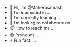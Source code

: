 - 👋 Hi, I’m @Maherosamash
- 👀 I’m interested in ...
- 🌱 I’m currently learning ...
- 💞️ I’m looking to collaborate on ...
- 📫 How to reach me ...
- 😄 Pronouns: ...
- ⚡ Fun fact: ...

<!---
Maherosamash/Maherosamash is a ✨ special ✨ repository because its `README.md` (this file) appears on your GitHub profile.
You can click the Preview link to take a look at your changes.
--->
